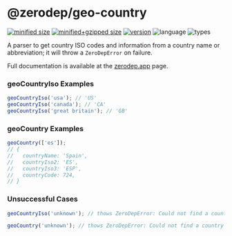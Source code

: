 # @zerodep/geo-country

[![minified size](https://img.shields.io/bundlephobia/min/@zerodep/geo-country?style=flat-square&color=blue)](https://bundlephobia.com/package/@zerodep/geo-country)
[![minified+gzipped size](https://img.shields.io/bundlephobia/minzip/@zerodep/geo-country?style=flat-square&color=blue)](https://bundlephobia.com/package/@zerodep/geo-country)
[![version](https://img.shields.io/npm/v/@zerodep/geo-country?style=flat-square&color=blue)](https://www.npmjs.com/package/@zerodep/geo-country)
![language](https://img.shields.io/badge/typescript-100%25-blue?style=flat-square)
![types](https://img.shields.io/badge/types-included-blue?style=flat-square)

A parser to get country ISO codes and information from a country name or abbreviation; it will throw a `ZeroDepError` on failure.

Full documentation is available at the [zerodep.app](http://zerodep.app/geo/country) page.

### geoCountryIso Examples

```javascript
geoCountryIso('usa'); // 'US'
geoCountryIso('canada'); // 'CA'
geoCountryIso('great britain'); // 'GB'
```

### geoCountry Examples

```javascript
geoCountry(['es']);
// {
//   countryName: 'Spain',
//   countryIso2: 'ES',
//   countryIso3: 'ESP',
//   countryCode: 724,
// }
```

### Unsuccessful Cases

```javascript
geoCountryIso('unknown'); // thows ZeroDepError: Could not find a country for "UNKNOWN"

geoCountry('unknown'); // thows ZeroDepError: Could not find a country for "UNKNOWN"
```
